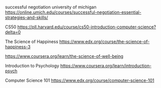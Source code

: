 successful negotiation university of michigan
https://online.umich.edu/courses/successful-negotiation-essential-strategies-and-skills/

CS50
https://pll.harvard.edu/course/cs50-introduction-computer-science?delta=0

The Science of Happiness
https://www.edx.org/course/the-science-of-happiness-3

https://www.coursera.org/learn/the-science-of-well-being

Introduction to Psychology
https://www.coursera.org/learn/introduction-psych

Computer Science 101
https://www.edx.org/course/computer-science-101

